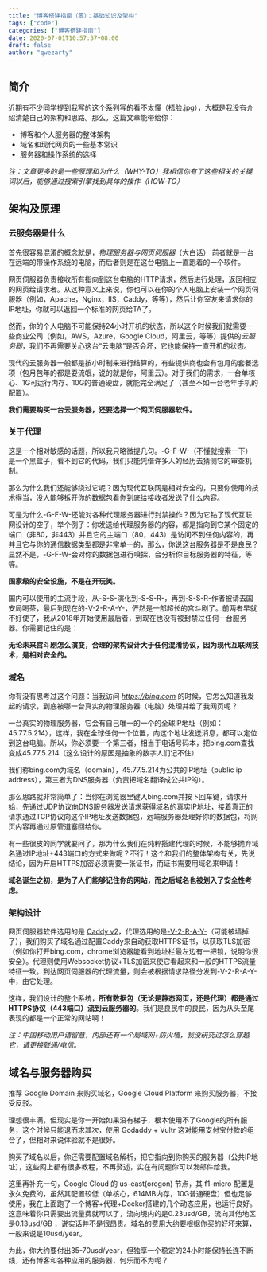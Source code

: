 ```yaml
---
title: "博客搭建指南（零）：基础知识及架构"
tags: ["code"]
categories: ["博客搭建指南"]
date: 2020-07-01T10:57:57+08:00
draft: false
author: "qwezarty"
---
```


## 简介

近期有不少同学提到我写的这个[系列](/categories/博客搭建指南/)写的看不太懂（捂脸.jpg），大概是我没有介绍清楚自己的架构和思路。那么，这篇文章能带给你：

* 博客和个人服务器的整体架构
* 域名和现代网页的一些基本常识
* 服务器和操作系统的选择  

*注：文章更多的是一些原理和为什么（WHY-TO）我相信你有了这些相关的关键词以后，能够通过搜索引擎找到具体的操作（HOW-TO）*

## 架构及原理

### 云服务器是什么

首先很容易混淆的概念就是，*物理服务器与网页伺服器*（大白话） 前者就是一台在远端的带操作系统的电脑，而后者则是在这台电脑上一直跑着的一个软件。

网页伺服器负责接收所有指向到这台电脑的HTTP请求，然后进行处理，返回相应的网页给请求者。从这种意义上来说，你也可以在你的个人电脑上安装一个网页伺服器（例如，Apache，Nginx，IIS，Caddy，等等），然后让你室友来请求你的IP地址，你就可以返回一个标准的网页给TA了。

然而，你的个人电脑不可能保持24小时开机的状态，所以这个时候我们就需要一些商业公司（例如，AWS，Azure，Google Cloud，阿里云，等等）提供的*云服务器*，我们不再需要关心这台“云电脑”是否会坏，它也能保持一直开机的状态。

现代的云服务器一般都是按小时制来进行结算的，有些提供商也会有包月的套餐选项（包月包年的都是耍流氓，说的就是你，阿里云）。对于我们的需求，一台单核心、1G可运行内存、10G的普通硬盘，就能完全满足了（甚至不如一台老年手机的配置）。

**我们需要购买一台云服务器，还要选择一个网页伺服器软件。**

### 关于代理

这是一个相对敏感的话题，所以我只略微提几句。-G-F-W-（不懂就搜索一下）是一个黑盒子，看不到它的代码，我们只能凭借许多人的经历去猜测它的审查机制。

那么为什么我们还能够绕过它呢？因为现代互联网是相对安全的，只要你使用的技术得当，没人能够拆开你的数据包看你到底给接收者发送了什么内容。

可是为什么-G-F-W-还能对各种代理服务器进行封禁操作？因为它钻了现代互联网设计的空子，举个例子：你发送给代理服务器的内容，都是指向到它某个固定的端口（非80，非443）并且它的主端口（80，443）是访问不到任何内容的，再并且它与你的通信数据类型都是非常单一的，那么，你说这台服务器是不是良民？显然不是，-G-F-W-会对你的数据包进行嗅探，会分析你目标服务器的特征，等等。

**国家级的安全设施，不是在开玩笑。**

国内可以使用的主流手段，从-S-S-演化到-S-S-R-，再到-S-S-R-作者被请去国安局喝茶，最后到现在的-V-2-R-A-Y-，俨然是一部超长的宫斗剧了。前两者早就不好使了，我从2018年开始使用最后者，到现在也没有被封禁过任何一台服务器。你需要记住的是：

**无论未来宫斗剧怎么演变，合理的架构设计大于任何混淆协议，因为现代互联网技术，是相对安全的。**

### 域名

你有没有思考过这个问题：当我访问 *https://bing.com* 的时候，它怎么知道我发起的请求，到底被哪一台真实的物理服务器（电脑）处理并给了我网页呢？

一台真实的物理服务器，它会有自己唯一的一个的全球IP地址（例如：45.77.5.214），这样，我在全球任何一个位置，向这个地址发送消息，都可以定位到这台电脑。所以，你必须要一个第三者，相当于电话号码本，把bing.com查找变成45.77.5.214（这么设计的原因是抽象的数字人们记不住）

我们称bing.com为域名（domain），45.77.5.214为公共的IP地址（public ip address），第三者为DNS服务器（负责把域名翻译成公共IP的）。

那么思路就非常简单了：当你在浏览器里键入bing.com并按下回车键，请求开始，先通过UDP协议向DNS服务器发送请求获得域名的真实IP地址，接着真正的请求通过TCP协议向这个IP地址发送数据包，远端服务器处理好你的数据包，将网页内容再通过原管道塞回给你。

有一些很皮的同学就要问了，那为什么我们在纯粹搭建代理的时候，不能够抛弃域名通过IP地址+443端口的方式来做呢？不行！这个和我们的整体架构有关，先说结论，因为开启HTTPS加密必须需要一张证书，而证书需要用域名来申请！

**域名诞生之初，是为了人们能够记住你的网站，而之后域名也被划入了安全性考虑。**

### 架构设计

网页伺服器软件选用的是 [Caddy v2](https://caddyserver.com)，代理选用的是[-V-2-R-A-Y-](https://www.v2ray.com)（可能被墙掉了），我们购买了域名通过配置Caddy来自动获取HTTPS证书，以获取TLS加密（例如你打开bing.com，chrome浏览器能看到地址栏最左边有一把锁，说明你很安全）。代理则使用Websocket协议+TLS加密来使它看起来和一般的HTTPS流量特征一致。到达网页伺服器的代理流量，则会被根据请求路径分发到-V-2-R-A-Y-中，由它处理。

这样，我们设计的整个系统，**所有数据包（无论是静态网页，还是代理）都是通过HTTPS协议（443端口）流到云服务器的**。我们是良民中的良民，因为从头至尾表现的都是一个正常的网站啊！

*注：中国移动用户请留意，内部还有一个局域网+防火墙，我没研究过怎么穿越它，请更换联通/电信。*

## 域名与服务器购买

推荐 Google Domain 来购买域名，Google Cloud Platform 来购买服务器，不接受反驳。

理想很丰满，但现实是你一开始如果没有梯子，根本使用不了Google的所有服务，这个时候只能退而求其次，使用 Godaddy + Vultr 这对能用支付宝付款的组合了，但相对来说体验就不是很好。

购买了域名以后，你还需要配置域名解析，把它指向到你购买的服务器（公共IP地址），这些网上都有很多教程，不再赘述，实在有问题你可以发邮件给我。

这里再补充一句，Google Cloud 的 us-east(oregon) 节点，其 f1-micro 配置是永久免费的，虽然其配置较低（单核心，614MB内存，10G普通硬盘）但也足够使用，我在上面跑了一个博客+代理+Docker搭建的几个动态应用，也运行良好。这意味着你只需要出流量费就可以了，流向境内的是0.23usd/GB，流向其他地区是0.13usd/GB ，说实话并不是很昂贵。域名的费用大约要根据你买的好坏来算，一般来说是10usd/year。

为此，你大约要付出35-70usd/year，但独享一个稳定的24小时能保持长连不断线，还有博客和各种应用的服务器，何乐而不为呢？
